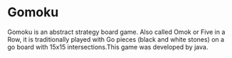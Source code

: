 # Gomoku
Gomoku is an abstract strategy board game. Also called Omok or Five in a Row, it is traditionally played with Go pieces (black and white stones) on a go board with 15x15 intersections.This game was developed by java.
